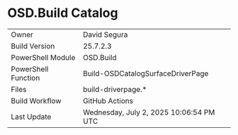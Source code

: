 ﻿# OSD.Build Catalog

| | |
|-|-|
| Owner | David Segura |
| Build Version | 25.7.2.3 |
| PowerShell Module | OSD.Build |
| PowerShell Function | Build-OSDCatalogSurfaceDriverPage |
| Files | build-driverpage.* |
| Build Workflow | GitHub Actions |
| Last Update | Wednesday, July 2, 2025 10:06:54 PM UTC |
